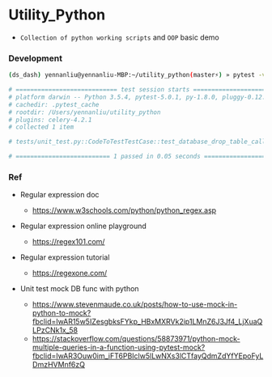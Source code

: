 # Utility_Python

- `Collection of python working scripts` and `OOP` basic demo


### Development 

```bash
(ds_dash) yennanliu@yennanliu-MBP:~/utility_python(master⚡) » pytest -v tests

# ============================ test session starts =============================
# platform darwin -- Python 3.5.4, pytest-5.0.1, py-1.8.0, pluggy-0.12.0 -- /Users/yennanliu/anaconda3/envs/ds_dash/bin/python
# cachedir: .pytest_cache
# rootdir: /Users/yennanliu/utility_python
# plugins: celery-4.2.1
# collected 1 item                                                             

# tests/unit_test.py::CodeToTestTestCase::test_database_drop_table_call PASSED [100%]

# ========================== 1 passed in 0.05 seconds ==========================

```

### Ref 

- Regular expression doc 
	- https://www.w3schools.com/python/python_regex.asp

- Regular expression online playground 
	- https://regex101.com/

- Regular expression tutorial
	- https://regexone.com/

- Unit test mock DB func with python 
	- https://www.stevenmaude.co.uk/posts/how-to-use-mock-in-python-to-mock?fbclid=IwAR15w5IZesgbksFYkp_HBxMXRVk2ip1LMnZ6J3Jf4_LjXuaQLPzCNk1x_58
	- https://stackoverflow.com/questions/58873971/python-mock-multiple-queries-in-a-function-using-pytest-mock?fbclid=IwAR3Ouw0im_iFT6PBIclw5lLwNXs3lCTfayQdmZdYfYEpoFyLDmzHVMnf6zQ
